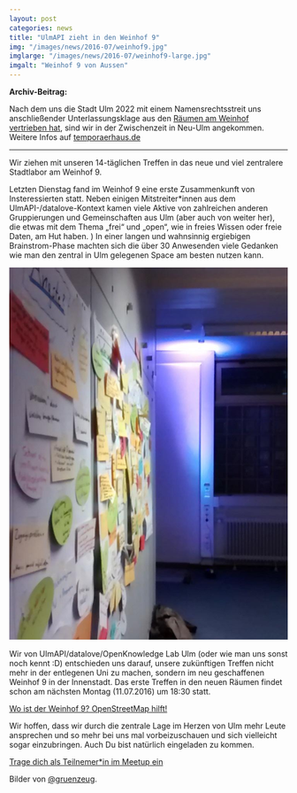 ```yaml
---
layout: post
categories: news
title: "UlmAPI zieht in den Weinhof 9"
img: "/images/news/2016-07/weinhof9.jpg"
imglarge: "/images/news/2016-07/weinhof9-large.jpg"
imgalt: "Weinhof 9 von Aussen"
---
```


<div class="alert alert-warning">
<b>Archiv-Beitrag:</b>

Nach dem uns die Stadt Ulm 2022 mit einem Namensrechtsstreit uns anschließender Unterlassungsklage aus den <a href="https://temporaerhaus.de/das-verschw%C3%B6rhaus-ist-ausgezogen-die-r%C3%A4ume-am-weinhof-sind-nun-leer/" target="_blank">Räumen am Weinhof vertrieben hat</a>, sind wir in der Zwischenzeit in Neu-Ulm angekommen. Weitere Infos auf <a href="https://temporaerhaus.de">temporaerhaus.de</a>
</div>

---

Wir ziehen mit unseren 14-täglichen Treffen in das neue und viel zentralere Stadtlabor am Weinhof 9.

Letzten Dienstag fand im Weinhof 9 eine erste Zusammenkunft von Insteressierten statt. Neben einigen Mitstreiter*innen aus dem UlmAPI-/datalove-Kontext kamen viele Aktive von zahlreichen anderen Gruppierungen und Gemeinschaften aus Ulm (aber auch von weiter her), die etwas mit dem Thema „frei“ und „open“, wie in freies Wissen oder freie Daten, am Hut haben.
)
In einer langen und wahnsinnig ergiebigen Brainstrom-Phase machten sich die über 30 Anwesenden viele Gedanken wie man den zentral in Ulm gelegenen Space am besten nutzen kann.

![Brainstrom Ergebnisse](/images/news/2016-07/brainstorm.jpg)

Wir von UlmAPI/datalove/OpenKnowledge Lab Ulm (oder wie man uns sonst noch kennt :D) entschieden uns darauf, unsere zukünftigen Treffen nicht mehr in der entlegenen Uni zu machen, sondern im neu geschaffenen Weinhof 9 in der Innenstadt. Das erste Treffen in den neuen Räumen findet schon am nächsten Montag (11.07.2016) um 18:30 statt.

[Wo ist der Weinhof 9? OpenStreetMap hilft!](https://www.openstreetmap.org/node/1437402541#map=19/48.39649/9.99047)

Wir hoffen, dass wir durch die zentrale Lage im Herzen von Ulm mehr Leute ansprechen und so mehr bei uns mal vorbeizuschauen und sich vielleicht sogar einzubringen. Auch Du bist natürlich eingeladen zu kommen.

[Trage dich als Teilnemer\*in im Meetup ein](http://www.meetup.com/datalove-OK-Lab-Ulm/events/232411270/)

Bilder von [@gruenzeug](https://twitter.com/gruenzeug).
